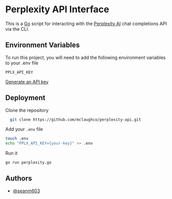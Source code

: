 
# Perplexity API Interface

This is a [Go](https://go.dev/doc/) script for interacting with the [Perplexity AI](https://docs.perplexity.ai/home) chat completions API via the CLI.



## Environment Variables

To run this project, you will need to add the following environment variables to your .env file

`PPLX_API_KEY`

[Generate an API key](https://www.perplexity.ai/settings/api)
## Deployment

Clone the repository

```bash
  git clone https://github.com/mclaughco/perplexity-api.git
```
Add your `.env` file
```bash
touch .env
echo "PPLX_API_KEY={your-key}" >> .env
```
Run it
```bash
go run perplexity.go
```
## Authors

- [@seanm603](https://www.github.com/seanm603)


